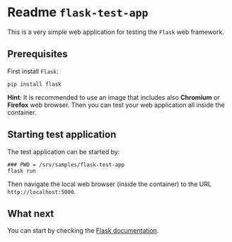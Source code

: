 # Readme `flask-test-app`

This is a very simple web application for testing the `Flask` web framework.

## Prerequisites

First install `Flask`:

```shell
pip install flask
```

**Hint**: It is recommended to use an image that includes also **Chromium** or **Firefox** web browser. Then you can test your web application all inside the container.

## Starting test application

The test application can be started by:

```shell
### PWD = /srv/samples/flask-test-app
flask run
```

Then navigate the local web browser (inside the container) to the URL `http://localhost:5000`.

## What next

You can start by checking the [Flask documentation](https://flask.palletsprojects.com/).
